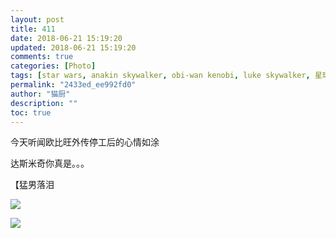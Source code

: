 ```yaml
---
layout: post
title: 411
date: 2018-06-21 15:19:20
updated: 2018-06-21 15:19:20
comments: true
categories: [Photo]
tags: [star wars, anakin skywalker, obi-wan kenobi, luke skywalker, 星球大战, obikin, AO]
permalink: "2433ed_ee992fd0"
author: "猫厨"
description: ""
toc: true
---
```


<p>今天听闻欧比旺外传停工后的心情如涂</p> 
<p>达斯米奇你真是。。。</p> 
<p>【猛男落泪</p>

![](/img/img_cVZNdzJtQk9JV2R4emJ1Vk1tWE5yeDQrYzR4R2JwSnplbnJtSk4vc2pjND0.jpg)

![](/img/img_cVZNdzJtQk9JV2R4emJ1Vk1tWE5yMXc1T21ocGJGOExEWGhpNlJqMTdkbCtRdTJJSHk5cnNRPT0.jpg)